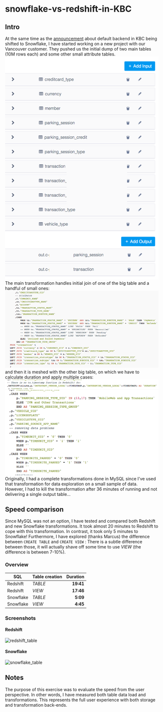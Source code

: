 # snowflake-vs-redshift-in-KBC

## Intro
At the same time as the [announcement](http://blog.keboola.com/new-dose-of-steroids-in-the-keboola-backend) about default backend in KBC being shifted to Snowflake, I have started working on a new project with our Vancouver customer. They pushed us the initial dump of two main tables (10M rows each) and some other small attribute tables.  
![tables](images/tables.png)   
The main transformation handles initial join of one of the big table and a handful of small ones:  
![join](images/joins.png)  
and then it is meshed with the other big table, on which we have to calculate duration and apply multiple cases:   
![duration](images/duration.png)  
![cases](images/cases.png)  
Originally, I had a complete transformations done in MySQL since I've used that transformation for data exploration on a small sample of data.  
However, I had to kill the transformation after 36 minutes of running and not delivering a single output table...

 ## Speed comparison
 Since MySQL was not an option, I have tested and compared both Redshift and new Snowflake transformations.
It took almost 20 minutes to Redshift to cope with this transformation. In contrast, it took only 5 minutes to Snowflake!
Furthermore, I have explored (thanks Marcus) the difference between
``` CREATE TABLE ``` and ```CREATE VIEW``` : There is a subtle difference between those, it will actually shave off some time to use *VIEW* (the difference is between 7-10%). 

 ### Overview

| SQL          | Table creation | Duration  |
| ------------- |:-------------| -----:|
| Redshift      | _TABLE_ | **19:41** |
| Redshift      | _VIEW_      |   **17:46** |
| Snowflake | _TABLE_      |    **5:09** |
| Snowflake | _VIEW_      |    **4:45** |

 ### Screenshots
 #### Redshift  
![redshift_table](images/redshift_table.png)
 #### Snowflake  
![snowflake_table](images/snowflake_table.png)

## Notes
The purpose of this exercise was to evaluate the speed from the user perspective. In other words, I have measured both table data load and transformations.
This represents the full user experience with both storage and transformation back-ends.
